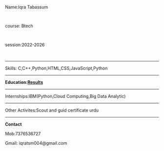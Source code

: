 <!DOCTYPE html>
<html lang="en">
<head>
    <meta charset="UTF-8">
    <meta name="viewport" content="width=device-width, initial-scale=1.0">
    <title>Document</title>
</head>
<body>
    <p>Name:Iqra Tabassum </p>
    <br>
    <p>course: Btech</p>
    <br>
    <p> session:2022-2026</p>
    <br><hr>
    <p> Skills: C,C++,Python,HTML,CSS,JavaScript,Python</p>
    <hr>
    <b>Education:<a href="education.html">Results</a></b>
        <br>
        <hr>
        <p>Internships:IBM(Python,Cloud Computing,Big Data Analytic)</p>
        <hr>
        <p>Other Activites:Scout and guid certificate urdu</p>
        <hr>
        <b>Contact</b>
        <p>Mob:7376536727</p>
        <p>Gmail: iqratsm004@gmail.com</p>
</body>
</html>
